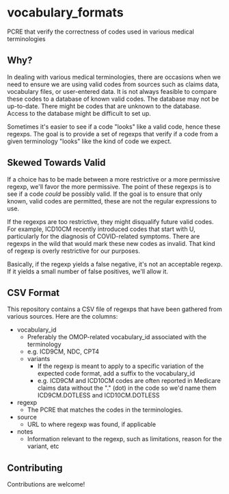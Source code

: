 # vocabulary_formats

PCRE that verify the correctness of codes used in various medical terminologies

## Why?

In dealing with various medical terminologies, there are occasions when we need to ensure we are using valid codes from sources such as claims data, vocabulary files, or user-entered data.  It is not always feasible to compare these codes to a database of known valid codes.  The database may not be up-to-date.  There might be codes that are unknown to the database.  Access to the database might be difficult to set up.

Sometimes it's easier to see if a code "looks" like a valid code, hence these regexps.  The goal is to provide a set of regexps that verify if a code from a given terminology "looks" like the kind of code we expect.

## Skewed Towards Valid

If a choice has to be made between a more restrictive or a more permissive regexp, we'll favor the more permissive.  The point of these regexps is to see if a code _could_ be possibly valid.  If the goal is to ensure that only known, valid codes are permitted, these are not the regular expressions to use.

If the regexps are too restrictive, they might disqualify future valid codes.  For example, ICD10CM recently introduced codes that start with U, particularly for the diagnosis of COVID-related symptoms.  There are regexps in the wild that would mark these new codes as invalid.  That kind of regexp is overly restrictive for our purposes.

Basically, if the regexp yields a false negative, it's not an acceptable regexp.  If it yields a small number of false positives, we'll allow it.

## CSV Format

This repository contains a CSV file of regexps that have been gathered from various sources.  Here are the columns:

- vocabulary_id
  - Preferably the OMOP-related vocabulary_id associated with the terminology
  - e.g. ICD9CM, NDC, CPT4
  - variants
    - If the regexp is meant to apply to a specific variation of the expected code format, add a suffix to the vocabulary_id
    - e.g. ICD9CM and ICD10CM codes are often reported in Medicare claims data without the "." (dot) in the code so we'd name them ICD9CM.DOTLESS and ICD10CM.DOTLESS
- regexp
  - The PCRE that matches the codes in the terminologies.  
- source
  - URL to where regexp was found, if applicable
- notes
  - Information relevant to the regexp, such as limitations, reason for the variant, etc

## Contributing

Contributions are welcome!
